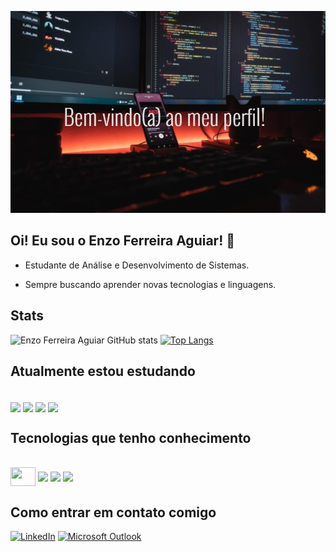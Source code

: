 ![Banner_GitHub](https://github.com/EnzoFerreiraAguiar/EnzoFerreiraAguiar/blob/main/Banner_GitHub.jpg)


## Oi! Eu sou o Enzo Ferreira Aguiar! 👋

- Estudante de Análise e Desenvolvimento de Sistemas.

- Sempre buscando aprender novas tecnologias e linguagens.


## Stats
![Enzo Ferreira Aguiar GitHub stats](https://github-readme-stats.vercel.app/api?username=EnzoFerreiraAguiar&show_icons=true&theme=dark)
[![Top Langs](https://github-readme-stats.vercel.app/api/top-langs/?username=EnzoFerreiraAguiar&layout=compact&theme=dark)](https://github.com/anuraghazra/github-readme-stats)



## Atualmente estou estudando
<div style="display align inline_block"><br/>
  <img align="center" src="https://img.shields.io/badge/HTML5-E34F26?style=for-the-badge&logo=html5&logoColor=white" />
   <img align="center" src="https://img.shields.io/badge/CSS3-1572B6?style=for-the-badge&logo=css3&logoColor=white" />
   <img align="center" src="https://img.shields.io/badge/JavaScript-323330?style=for-the-badge&logo=javascript&logoColor=F7DF1E" />
   <img align="center" src="<img src=https://cdn.jsdelivr.net/gh/devicons/devicon/icons/html5/html5-original.svg" />
</div>
   


## Tecnologias que tenho conhecimento
<div style="display align inline_block"><br/>
  <img align="center" height= "30" width= "40" src="https://cdn.jsdelivr.net/gh/devicons/devicon/icons/html5/html5-original.svg" />
   <img align="center" src="https://img.shields.io/badge/CSS3-1572B6?style=for-the-badge&logo=css3&logoColor=white" />
   <img align="center" src="https://img.shields.io/badge/JavaScript-323330?style=for-the-badge&logo=javascript&logoColor=F7DF1E" />
   <img align="center" src="<img src=https://cdn.jsdelivr.net/gh/devicons/devicon/icons/html5/html5-original.svg" />
</div>                                                                                                                        
                                                                                                                                                                                               
                                                                                                                       
## Como entrar em contato comigo

[![LinkedIn](https://icons8.com.br/icon/13930/linkedin)](https://www.linkedin.com/in/enzo-ferreira-aguiar-/)
[![Microsoft Outlook](https://img.shields.io/badge/Microsoft_Outlook-0078D4?style=for-the-badge&logo=microsoft-outlook&logoColor=white)](mailto:enzoferreiraaaguiar@outlook.com.br)

